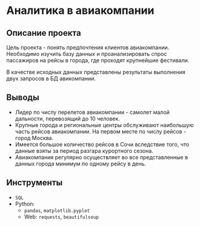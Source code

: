 # Аналитика в авиакомпании
## Описание проекта
Цель проекта - понять предпочтения клиентов авиакомпании. Необходимо изучить базу данных и проанализировать спрос пассажиров на рейсы в города, где проходят крупнейшие фестивали.

В качестве исходных данных представлены результаты выполнения двух запросов в БД авикомпании.

## Выводы
* Лидер по числу перелетов авиакомпании - самолет малой дальности, перевозящий до 10 человек.
* Крупные города и региональные центры обслуживают наибольшую часть рейсов авиакомпании. На первом месте по числу рейсов - город Москва.
* Имеется большое количество рейсов в Сочи вследствие того, что данные взяты за период разгара курортного сезона.
* Авиакомпания регулярно осуществляет во все представленные в данных города минимум по одному рейсу в день.

## Инструменты
* `SQL`
* Python: 
  * `pandas`, `matplotlib.pyplot`
  * Web: `requests`, `beautifulsoup`
